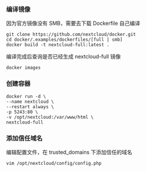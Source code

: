 ### 编译镜像
因为官方镜像没有 SMB，需要去下载 Dockerfile 自己编译

```shell 
git clone https://github.com/nextcloud/docker.git
cd docker/.examples/dockerfiles/[full | smb]
docker build -t nextcloud-full:latest .
```
编译完成后查询是否已经生成 nextcloud-full 镜像

```shell 
docker images
```

### 创建容器

```shell 
docker run -d \
--name nextcloud \
--restart always \
-p 5243:80 \
-v /opt/nextcloud:/var/www/html \
nextcloud-full
```

### 添加信任域名
编辑配置文件，在 trusted_domains 下添加信任的域名
```shell 
vim /opt/nextcloud/config/config.php
```
